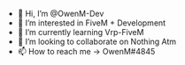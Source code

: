 - 👋 Hi, I’m @OwenM-Dev
- 👀 I’m interested in FiveM + Development
- 🌱 I’m currently learning Vrp-FiveM
- 💞️ I’m looking to collaborate on Nothing Atm
- 📫 How to reach me -> OwenM#4845
